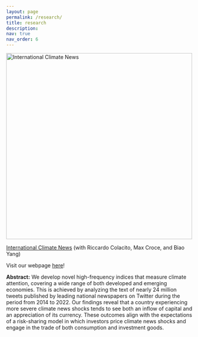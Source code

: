 ```yaml
---
layout: page
permalink: /research/
title: research
description: 
nav: true
nav_order: 6
---
```



<div class="container">
    <img src="https://majoarteaga.github.io/assets/img/cai_fig.png" alt="International Climate News" style="width: 500px;"> <!-- Adjust width -->
    <div class="text-column">
        <p><a href="https://papers.ssrn.com/sol3/papers.cfm?abstract_id=4713016">International Climate News</a> (with Riccardo Colacito, Max Croce, and Biao Yang)</p>
        <p>Visit our webpage <a href="https://sites.google.com/view/internationalclimatenews/home">here</a>!</p>
        <p><strong>Abstract:</strong> We develop novel high-frequency indices that measure climate attention, covering a wide range of both developed and emerging economies. This is achieved by analyzing the text of nearly 24 million tweets published by leading national newspapers on Twitter during the period from 2014 to 2022. Our findings reveal that a country experiencing more severe climate news shocks tends to see both an inflow of capital and an appreciation of its currency. These outcomes align with the expectations of a risk-sharing model in which investors price climate news shocks and engage in the trade of both consumption and investment goods.</p>
    </div>
</div>
